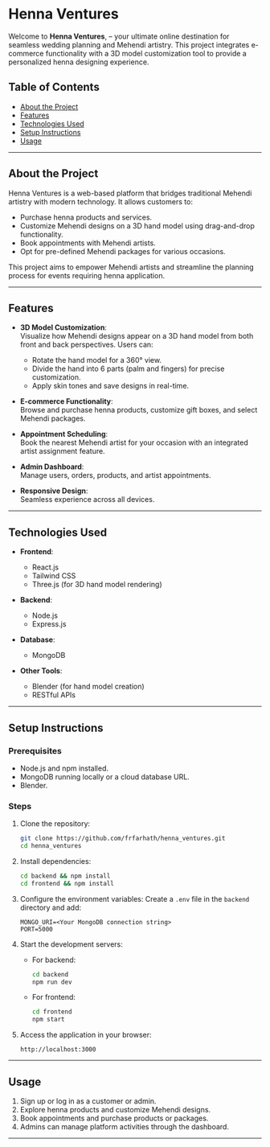 # Henna Ventures

Welcome to **Henna Ventures**, – your ultimate online destination for seamless wedding planning and Mehendi artistry. This project integrates e-commerce functionality with a 3D model customization tool to provide a personalized henna designing experience.

## Table of Contents

- [About the Project](#about-the-project)
- [Features](#features)
- [Technologies Used](#technologies-used)
- [Setup Instructions](#setup-instructions)
- [Usage](#usage)

---

## About the Project

Henna Ventures is a web-based platform that bridges traditional Mehendi artistry with modern technology. It allows customers to:
- Purchase henna products and services.
- Customize Mehendi designs on a 3D hand model using drag-and-drop functionality.
- Book appointments with Mehendi artists.
- Opt for pre-defined Mehendi packages for various occasions.

This project aims to empower Mehendi artists and streamline the planning process for events requiring henna application.

---

## Features

- **3D Model Customization**:  
  Visualize how Mehendi designs appear on a 3D hand model from both front and back perspectives. Users can:
  - Rotate the hand model for a 360° view.
  - Divide the hand into 6 parts (palm and fingers) for precise customization.
  - Apply skin tones and save designs in real-time.

- **E-commerce Functionality**:  
  Browse and purchase henna products, customize gift boxes, and select Mehendi packages.

- **Appointment Scheduling**:  
  Book the nearest Mehendi artist for your occasion with an integrated artist assignment feature.

- **Admin Dashboard**:  
  Manage users, orders, products, and artist appointments.

- **Responsive Design**:  
  Seamless experience across all devices.

---

## Technologies Used

- **Frontend**:  
  - React.js  
  - Tailwind CSS  
  - Three.js (for 3D hand model rendering)

- **Backend**:  
  - Node.js  
  - Express.js  

- **Database**:  
  - MongoDB  

- **Other Tools**:  
  - Blender (for hand model creation)  
  - RESTful APIs  

---

## Setup Instructions

### Prerequisites
- Node.js and npm installed.
- MongoDB running locally or a cloud database URL.
- Blender.

### Steps
1. Clone the repository:
   ```bash
   git clone https://github.com/frfarhath/henna_ventures.git
   cd henna_ventures
   ```

2. Install dependencies:
   ```bash
   cd backend && npm install
   cd frontend && npm install
   ```

3. Configure the environment variables:
   Create a `.env` file in the `backend` directory and add:
   ```
   MONGO_URI=<Your MongoDB connection string>
   PORT=5000
   ```

4. Start the development servers:
   - For backend:
     ```bash
     cd backend
     npm run dev
     ```
   - For frontend:
     ```bash
     cd frontend
     npm start
     ```

5. Access the application in your browser:
   ```
   http://localhost:3000
   ```

---

## Usage

1. Sign up or log in as a customer or admin.
2. Explore henna products and customize Mehendi designs.
3. Book appointments and purchase products or packages.
4. Admins can manage platform activities through the dashboard.

---
